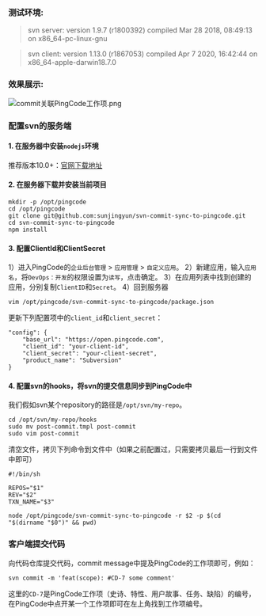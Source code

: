 ### 测试环境:
> svn server: version 1.9.7 (r1800392) compiled Mar 28 2018, 08:49:13 on x86_64-pc-linux-gnu

> svn client: version 1.13.0 (r1867053) compiled Apr 7 2020, 16:42:44 on x86_64-apple-darwin18.7.0

### 效果展示:

![commit关联PingCode工作项.png](https://s1.ax1x.com/2020/04/28/J42Mxx.png)

### 配置svn的服务端
#### 1. 在服务器中安装`nodejs`环境

推荐版本10.0+：[官网下载地址](https://nodejs.org/en/download/)

#### 2. 在服务器下载并安装当前项目
```
mkdir -p /opt/pingcode
cd /opt/pingcode
git clone git@github.com:sunjingyun/svn-commit-sync-to-pingcode.git
cd svn-commit-sync-to-pingcode
npm install
```
#### 3. 配置ClientId和ClientSecret
1）进入PingCode的`企业后台管理` > `应用管理` > `自定义应用`。
2）新建应用，输入`应用名`，将`DevOps：开发`的权限设置为`读写`，点击确定。
3）在应用列表中找到创建的应用，分别复制`ClientID`和`Secret`。
4）回到服务器
```
vim /opt/pingcode/svn-commit-sync-to-pingcode/package.json
```
更新下列配置项中的`client_id`和`client_secret`：
```
"config": {
    "base_url": "https://open.pingcode.com",
    "client_id": "your-client-id",
    "client_secret": "your-client-secret",
    "product_name": "Subversion"
}
```
#### 4. 配置svn的hooks，将svn的提交信息同步到PingCode中
我们假如svn某个repository的路径是`/opt/svn/my-repo`。
```
cd /opt/svn/my-repo/hooks
sudo mv post-commit.tmpl post-commit
sudo vim post-commit
```
清空文件，拷贝下列命令到文件中（如果之前配置过，只需要拷贝最后一行到文件中即可）
```
#!/bin/sh

REPOS="$1"
REV="$2"
TXN_NAME="$3"

node /opt/pingcode/svn-commit-sync-to-pingcode -r $2 -p $(cd "$(dirname "$0")" && pwd)
```

### 客户端提交代码
向代码仓库提交代码，commit message中提及PingCode的工作项即可，例如：
```
svn commit -m 'feat(scope): #CD-7 some comment'
```
这里的`CD-7`是PingCode工作项（史诗、特性、用户故事、任务、缺陷）的编号，在PingCode中点开某一个工作项即可在左上角找到工作项编号。




